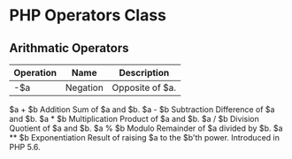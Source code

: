 # PHP Operators Class


## Arithmatic Operators
|Operation|Name|Description|
|---|---|---|
|-$a	|Negation	|Opposite of $a.|

$a + $b	Addition	Sum of $a and $b.
$a - $b	Subtraction	Difference of $a and $b.
$a * $b	Multiplication	Product of $a and $b.
$a / $b	Division	Quotient of $a and $b.
$a % $b	Modulo	Remainder of $a divided by $b.
$a ** $b	Exponentiation	Result of raising $a to the $b'th power. Introduced in PHP 5.6.